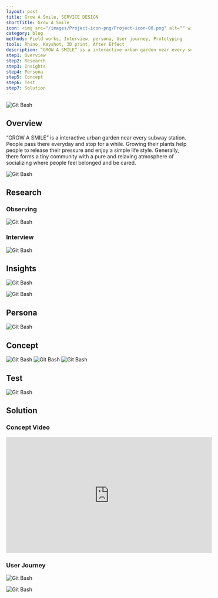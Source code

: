 ```yaml
---
layout: post
title: Grow A Smile, SERVICE DESIGN
shortTitle: Grow A Smile
icon: <img src="/images/Project-icon-png/Project-icon-08.png" alt="" width="100"/>
category: blog
methods: Field works, Interview, persona, User journey, Prototyping
tools: Rhino, Keyshot, 3D print, After Effect
description: “GROW A SMILE” is a interactive urban garden near every subway station. People pass there everyday and stop for a while. Growing their plants help people to release their pressure and enjoy a simple life style. Generally, there forms a tiny community with a pure and relaxing atmosphere of socializing where people feel belonged and be cared.
step1: Overview
step2: Research
step3: Insights
step4: Persona
step5: Concept
step6: Test
step7: Solution
---
```


<head>

<head>

<body>
  
 <p><img alt="Git Bash" src="images/GAS/GAS-img-01.jpg"/></p> 

 
<div id="step1" class="dowebok">
<h2>Overview</h2>
  
 <p> “GROW A SMILE” is a interactive urban garden near every subway station. People pass there everyday and stop for a while. Growing their plants help people to release their pressure and enjoy a simple life style. Generally, there forms a tiny community with a pure and relaxing atmosphere of socializing where people feel belonged and be cared.</p> 
 <p><img alt="Git Bash" src="images/GAS/GAS-img-02.jpg"/></p> 


</div>

<div id="step2" class="dowebok">

<h2>Research</h2>
<h3>Observing</h3>

 <p><img alt="Git Bash" src="images/GAS/GAS-img-03.jpg"/></p> 
<h3>Interview</h3>
 <p><img alt="Git Bash" src="images/GAS/GAS-img-04.jpg"/></p> 


</div>

<div id="step3" class="dowebok">

<h2>Insights</h2>

<p><img alt="Git Bash" src="images/GAS/GAS-img-05.jpg"/></p>
<p><img alt="Git Bash" src="images/GAS/GAS-img-06.jpg"/></p>


</div>

<div id="step4" class="dowebok">

<h2>Persona</h2>
<p><img alt="Git Bash" src="images/GAS/GAS-img-07.jpg"/></p>
</div>

<div id="step5" class="dowebok">

<h2>Concept</h2>
<p>
<img alt="Git Bash" src="images/GAS/GAS-img-08.jpg"/>
<img alt="Git Bash" src="images/GAS/GAS-img-09.jpg"/>
<img alt="Git Bash" src="images/GAS/GAS-img-10.jpg"/>
</p>
</div>

<div id="step6" class="dowebok">


<h2>Test</h2>
<p><img alt="Git Bash" src="images/GAS/GAS-img-11.jpg"/></p>


</div>

<div id="step7" class="dowebok">

<h2>Solution</h2>
<h3>Concept Video</h3>

<p><iframe width="560" height="315" src="https://www.youtube.com/embed/vBNAP6--ncI" frameborder="0" allow="accelerometer; autoplay; encrypted-media; gyroscope; picture-in-picture" allowfullscreen></iframe></p>

<h3>User Journey</h3>
<p><img alt="Git Bash" src="images/GAS/GAS-img-12.jpg"/></p>
<p><img alt="Git Bash" src="images/GAS/GAS-img-13.jpg"/></p>
</div>



</body>
